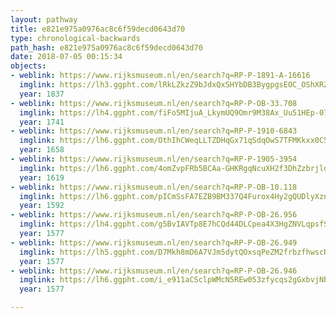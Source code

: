 ```yaml
---
layout: pathway
title: e821e975a0976ac8c6f59decd0643d70
type: chronological-backwards
path_hash: e821e975a0976ac8c6f59decd0643d70
date: 2018-07-05 00:15:34
objects:
- weblink: https://www.rijksmuseum.nl/en/search?q=RP-P-1891-A-16616
  imglink: https://lh3.ggpht.com/lRkLZkzZ9bJdxQxSHYbDB3BygpgsEOC_OShXRZ9fMfdKcQU8sJfAbfsAlS5PITlBy_Zg4CXpGGeetcuRs5cPbujjJg=s200
  year: 1837
- weblink: https://www.rijksmuseum.nl/en/search?q=RP-P-OB-33.708
  imglink: https://lh4.ggpht.com/fiFo5MIjuA_LkymUQ9Omr9M38Ax_Uu51HEp-07H0NPyqN3bfJJyuE4JrHa7roqNI12Bg9Lo1FsI0k6CrRCzCdbJDlTI=s200
  year: 1741
- weblink: https://www.rijksmuseum.nl/en/search?q=RP-P-1910-6843
  imglink: https://lh6.ggpht.com/OthIhCWeqLLTZDHqGx71qSdqOwS7TFMKkxx0C5mZTzSMbh4UwzMyVvIbhGn04p1gFW9fidQUEL48CMSN7H3ndzalrls=s200
  year: 1658
- weblink: https://www.rijksmuseum.nl/en/search?q=RP-P-1905-3954
  imglink: https://lh6.ggpht.com/4omZvpFRb5BCAa-GHKRgqNcuXH2f3DhZzbrjldfoDq3M_Vtpo_5PoiPJnRLAS9-M62zsGxN1i2UWqqblH2J1ltjohoU=s200
  year: 1619
- weblink: https://www.rijksmuseum.nl/en/search?q=RP-P-OB-10.118
  imglink: https://lh6.ggpht.com/pICmSsFA7EZB9BM337Q4Furox4Hy2gQUDlyXznBgFbL4Ym8O3J2y4or25KSFGA2VPIUtAykNyE3kng1nWndi9ka5Tg=s200
  year: 1592
- weblink: https://www.rijksmuseum.nl/en/search?q=RP-P-OB-26.956
  imglink: https://lh4.ggpht.com/g5BvIAVTp8E7hCQd44DLCpea4X3HgZNVLqpsfSaM_EYVUfmyRXPgSIRGokA0-aMyGE0tK_70SJHNkkrS6PvEgvyQe7I=s200
  year: 1577
- weblink: https://www.rijksmuseum.nl/en/search?q=RP-P-OB-26.949
  imglink: https://lh5.ggpht.com/D7Mkh8mD6A7VJm5dytQOxsqPeZM2frbzfhwscRb403JmZwMObc7ZItTUP_pTzVf6VL9EvB8FXX8GEt_7oDED4AAnOnk=s200
  year: 1577
- weblink: https://www.rijksmuseum.nl/en/search?q=RP-P-OB-26.946
  imglink: https://lh6.ggpht.com/i_e911aCSclpWMcN5REw053zfycqs2gGxbvjNb4ID1Dt0L0usDjrLB2bdTy7fvlQ6uZ0S1zSCsMs_l6twyohwyhTOg=s200
  year: 1577

---
```

